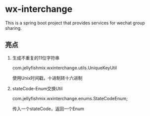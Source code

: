 # wx-interchange
This is a spring boot project that provides services for wechat group sharing.

## 亮点

1. 生成不重复的11位字符串

    com.jellyfishmix.wxinterchange.utils.UniqueKeyUtil

    使用Unix时间戳，十进制转十六进制
    
2. stateCode-Enum交换Util

    com.jellyfishmix.wxinterchange.enums.StateCodeEnum;
    
    传入一个stateCode，返回一个Enum
